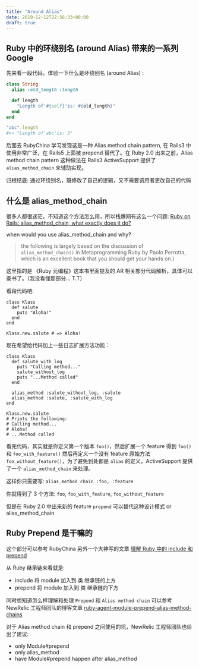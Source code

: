 ```yaml
---
title: "Around Alias"
date: 2019-12-12T22:56:33+08:00
draft: true
---
```



## Ruby 中的环绕别名 (around Alias) 带来的一系列 Google

先来看一段代码，体验一下什么是环绕别名 (around Alias) :

```ruby
class String
  alias :old_length :length

  def length
    "Length of'#{self}'is: #{old_length}"
  end
end

"abc".length
#=> "Length of'abc'is: 3"
```

后面去 RubyChina 学习发现这是一种 Alias method chain pattern, 在 Rails3 中使用非常广泛，在 Rails5 上面被 prepend 替代了。在 Ruby 2.0 出来之前，Alias method chain pattern 这种做法在 Rails3 ActiveSupport 提供了 `alias_method_chain` 来辅助实现。

归根结底: 通过环绕别名，既修改了自己的逻辑，又不需要调用者更改自己的代码

## 什么是 alias_method_chain

很多人都很迷茫，不知道这个方法怎么用，所以栈爆网有这么一个问题: [Ruby on Rails: alias_method_chain, what exactly does it do?](https://stackoverflow.com/questions/3695839/ruby-on-rails-alias-method-chain-what-exactly-does-it-do)

when would you use alias_method_chain and why?

> the following is largely based on the discussion of `alias_method_chain()` in Metaprogramming Ruby by Paolo Perrotta, which is an excellent book that you should get your hands on.)

这里指的是 《Ruby 元编程》这本书里面提及的 AR 相关部分代码解析，具体可以查书了。（我没看懂那部分... T.T）

看段代码吧:

```
class Klass
  def salute
    puts "Aloha!"
  end
end

Klass.new.salute # => Aloha!
```

现在希望给代码加上一些日志扩展方法功能：

```
class Klass
  def salute_with_log
    puts "Calling method..."
    salute_without_log
    puts "...Method called"
  end

  alias_method :salute_without_log, :salute
  alias_method :salute, :salute_with_log
end

Klass.new.salute
# Prints the following:
# Calling method...
# Aloha!
# ...Method called
```

看完代码，其实就是你定义第一个版本 `foo()`，然后扩展一个 feature 得到 `foo()` 和  `foo_with_feature()` 然后再定义一个没有 feature 原始方法 `foo_without_feature()`，为了避免到处都是 `alias` 的定义，ActiveSupport 提供了一个 `alias_method_chain` 来处理。

这样你只需要写: `alias_method_chain :foo, :feature`

你就得到了 3 个方法: `foo`, `foo_with_feature`, `foo_without_feature`

但是在 Ruby 2.0 中出来新的 feature `prepend` 可以替代这种设计模式 or alias_method_chain

## Ruby Prepend 是干嘛的

这个部分可以参考 RubyChina 另外一个大神写的文章 [理解 Ruby 中的 include 和 prepend](https://ruby-china.org/topics/28712)

从 Ruby 继承链来看就是:

- include 将 module 加入到 类 继承链的上方
- prepend 将 module 加入到 类 继承链的下方

同时想知道怎么样理解和处理 `Prepend` 和 `Alias method chain`  可以参考 NewRelic 工程师团队的博客文章 [ruby-agent-module-prepend-alias-method-chains](https://blog.newrelic.com/engineering/ruby-agent-module-prepend-alias-method-chains/)

对于 Alias method chain 和 prepend 之间使用的坑，NewRelic 工程师团队也给出了建议:

- only Module#prepend
- only alias_method
- have Module#prepend happen after alias_method
